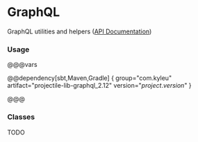 # GraphQL

GraphQL utilities and helpers ([API Documentation](../api/projectile-lib-graphql))

### Usage

@@@vars

@@dependency[sbt,Maven,Gradle] {
  group="com.kyleu"
  artifact="projectile-lib-graphql_2.12"
  version="$project.version$"
}

@@@

### Classes

TODO
